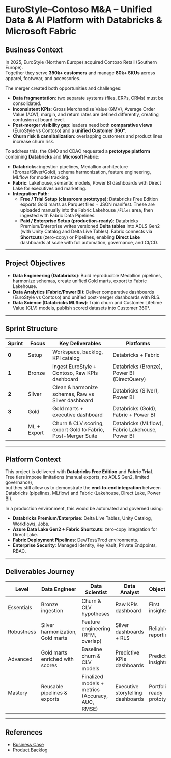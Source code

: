 # EuroStyle–Contoso M&A – Unified Data & AI Platform with Databricks & Microsoft Fabric

## Business Context

In 2025, EuroStyle (Northern Europe) acquired Contoso Retail (Southern Europe).  
Together they serve **350k+ customers** and manage **80k+ SKUs** across apparel, footwear, and accessories.  

The merger created both opportunities and challenges:  
- **Data fragmentation**: two separate systems (files, ERPs, CRMs) must be consolidated.  
- **Inconsistent KPIs**: Gross Merchandise Value (GMV), Average Order Value (AOV), margin, and return rates are defined differently, creating confusion at board level.  
- **Post-merger visibility gap**: leaders need both **comparative views** (EuroStyle vs Contoso) and a **unified Customer 360°**.  
- **Churn risk & cannibalization**: overlapping customers and product lines increase churn risk.  

To address this, the CMO and CDAO requested a **prototype platform** combining **Databricks** and **Microsoft Fabric**:

- **Databricks**: ingestion pipelines, Medallion architecture (Bronze/Silver/Gold), schema harmonization, feature engineering, MLflow for model tracking.  
- **Fabric**: Lakehouse, semantic models, Power BI dashboards with Direct Lake for executives and marketing.  
- **Integration Path**:  
  - **Free / Trial Setup (classroom prototype)**: Databricks Free Edition exports Gold marts as Parquet files + JSON manifest. These are uploaded manually into the Fabric Lakehouse `/Files` area, then ingested with Fabric Data Pipelines.  
  - **Paid / Enterprise Setup (production-ready)**: Databricks Premium/Enterprise writes versioned **Delta tables** into ADLS Gen2 (with Unity Catalog and Delta Live Tables). Fabric connects via **Shortcuts** (zero-copy) or Pipelines, enabling **Direct Lake** dashboards at scale with full automation, governance, and CI/CD.
 

---

## Project Objectives

- **Data Engineering (Databricks)**: Build reproducible Medallion pipelines, harmonize schemas, create unified Gold marts, export to Fabric Lakehouse.  
- **Data Analytics (Fabric/Power BI)**: Deliver comparative dashboards (EuroStyle vs Contoso) and unified post-merger dashboards with RLS.  
- **Data Science (Databricks MLflow)**: Train churn and Customer Lifetime Value (CLV) models, publish scored datasets into Customer 360°.  

---

## Sprint Structure

| Sprint | Focus | Key Deliverables | Platforms |
|--------|-------|------------------|-----------|
| **0** | Setup | Workspace, backlog, KPI catalog | Databricks + Fabric |
| **1** | Bronze | Ingest EuroStyle + Contoso, Raw KPIs dashboard | Databricks (Bronze), Power BI (DirectQuery) |
| **2** | Silver | Clean & harmonize schemas, Raw vs Silver dashboard | Databricks (Silver), Power BI |
| **3** | Gold | Gold marts + executive dashboard | Databricks (Gold), Fabric + Power BI |
| **4** | ML + Export | Churn & CLV scoring, export Gold to Fabric, Post-Merger Suite | Databricks (MLflow), Fabric Lakehouse, Power BI |

---

## Platform Context

This project is delivered with **Databricks Free Edition** and **Fabric Trial**.  
Free tiers impose limitations (manual exports, no ADLS Gen2, limited governance),  
but they still allow us to demonstrate the **end-to-end integration** between Databricks (pipelines, MLflow) and Fabric (Lakehouse, Direct Lake, Power BI).  

In a production environment, this would be automated and governed using:  
- **Databricks Premium/Enterprise**: Delta Live Tables, Unity Catalog, Workflows, Jobs.  
- **Azure Data Lake Gen2 + Fabric Shortcuts**: zero-copy integration for Direct Lake.  
- **Fabric Deployment Pipelines**: Dev/Test/Prod environments.  
- **Enterprise Security**: Managed Identity, Key Vault, Private Endpoints, RBAC.  

---

## Deliverables Journey

| Level | Data Engineer | Data Scientist | Data Analyst | Objective |
|-------|---------------|----------------|--------------|-----------|
| Essentials | Bronze ingestion | Churn & CLV hypotheses | Raw KPIs dashboard | First insights |
| Robustness | Silver harmonization, Gold marts | Feature engineering (RFM, overlap) | Silver dashboards + RLS | Reliable reporting |
| Advanced | Gold marts enriched with scores | Baseline churn & CLV models | Predictive KPIs dashboards | Predictive insights |
| Mastery | Reusable pipelines & exports | Finalized models + metrics (Accuracy, AUC, RMSE) | Executive storytelling dashboards | Portfolio-ready prototype |


---

## References
- [Business Case](../statement/1-eurostyle-contonso-ma-business-case.md)  
- [Product Backlog](../statement/2-eurostyle-contonso-ma-project-backlog.md)  
